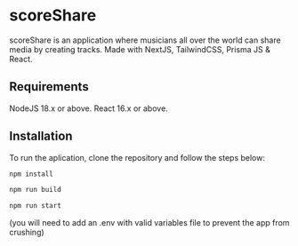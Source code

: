 # scoreShare

scoreShare is an application where musicians all over the world can share media by creating tracks.
Made with NextJS, TailwindCSS, Prisma JS & React.

## Requirements

NodeJS 18.x or above.
React 16.x or above.

## Installation

To run the aplication, clone the repository and follow the steps below:

```bash
npm install
```
```bash
npm run build
```
```bash
npm run start
```

(you will need to add an .env with valid variables file to prevent the app from crushing)